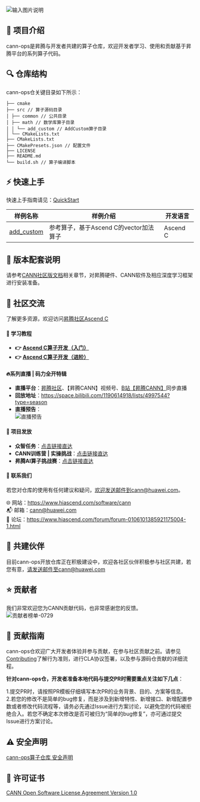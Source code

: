 ![输入图片说明](https://foruda.gitee.com/images/1732709982038009684/f1bee069_9519913.jpeg "首页banner.jpg")

## 🎯 项目介绍
cann-ops是昇腾与开发者共建的算子仓库，欢迎开发者学习、使用和贡献基于昇腾平台的系列算子代码。

## 🔍 仓库结构
cann-ops仓关键目录如下所示：
```
├── cmake
├── src // 算子源码目录
│ ├── common // 公共目录
│ ├── math // 数学库算子目录
│ │ └── add_custom // AddCustom算子目录
│ └── CMakeLists.txt
├── CMakeLists.txt
├── CMakePresets.json // 配置文件
├── LICENSE
├── README.md
└── build.sh // 算子编译脚本
```
## ⚡️ 快速上手

快速上手指南请见：[QuickStart](./QuickStart.md)

| 样例名称  | 样例介绍  | 开发语言  |
|---|---|---|
| [add_custom](./src/math/add_custom)  | 参考算子，基于Ascend C的vector加法算子  |  Ascend C |

## 📝 版本配套说明
请参考[CANN社区版文档](https://www.hiascend.com/document/detail/zh/CANNCommunityEdition/800alpha003/softwareinst/instg/instg_0001.html)相关章节，对昇腾硬件、CANN软件及相应深度学习框架进行安装准备。

## 💬 社区交流
了解更多资源，欢迎访问[昇腾社区Ascend C](https://www.hiascend.com/ascend-c)

#### **📖 学习教程**
- **👉 [Ascend C算子开发（入门）](https://www.hiascend.com/developer/courses/detail/1691696509765107713)**
- **👉 [Ascend C算子开发（进阶）](https://www.hiascend.com/developer/courses/detail/1696414606799486977)**

#### **🔥系列直播 | 码力全开特辑**
- **直播平台**：[昇腾社区](https://www.hiascend.com/developer/activities/cann20251?tab=live)、【昇腾CANN】视频号、[B站【昇腾CANN】](https://space.bilibili.com/1190614918?spm_id_from=333.337.search-card.all.click)同步直播<br>
- **回放地址**：https://space.bilibili.com/1190614918/lists/4997544?type=season <br>
- **直播预告**：<br>
![直播预告](https://obs-book.obs.cn-east-2.myhuaweicloud.com/cann-ops/resouce/CANNCAMP_Advance_06.png)

#### **🏅️ 项目发放**
- **众智任务**：[点击链接直达](https://www.hiascend.com/ecosystem/all-wisdom)
- **CANN训练营 | 实操挑战**：[点击链接直达](https://gitee.com/ascend/cann-ops/issues/IBOX5E?from=project-issue)
- **昇腾AI算子挑战赛**：[点击链接直达](https://www.hiascend.com/developer/ops)

#### **💌 联系我们**
若您对仓库的使用有任何建议和疑问，欢迎发送邮件到cann@huawei.com。<br>

 :globe_with_meridians: 网站：https://www.hiascend.com/software/cann <br>
 :mailbox_with_mail: 邮箱：cann@huawei.com <br>
 :speech_balloon: 论坛：https://www.hiascend.com/forum/forum-0106101385921175004-1.html <br>

## 🤝 共建伙伴
目前cann-ops开放仓库正在积极建设中，欢迎各社区伙伴积极参与社区共建，若您有意，请发送邮件至cann@huawei.com

## ⭐️ 贡献者
我们非常欢迎您为CANN贡献代码，也非常感谢您的反馈。<br>
![贡献者榜单-0729](https://obs-9be7.obs.cn-east-2.myhuaweicloud.com/cann_ops/contributor-0729.png)

## 📌 贡献指南
cann-ops仓欢迎广大开发者体验并参与贡献，在参与社区贡献之前。请参见[Contributing](docs/Contributing.md)了解行为准则，进行CLA协议签署，以及参与源码仓贡献的详细流程。<br>

**针对cann-ops仓，开发者准备本地代码与提交PR时需要重点关注如下几点**：<br>

1.提交PR时，请按照PR模板仔细填写本次PR的业务背景、目的、方案等信息。<br>
2.若您的修改不是简单的bug修复，而是涉及到新增特性、新增接口、新增配置参数或者修改代码流程等，请务必先通过Issue进行方案讨论，以避免您的代码被拒绝合入。若您不确定本次修改是否可被归为“简单的bug修复”，亦可通过提交Issue进行方案讨论。

## ⚠️ 安全声明

[cann-ops算子仓库 安全声明](./SECURITYNOTE.md)

## 📄 许可证书
[CANN Open Software License Agreement Version 1.0](LICENSE)

